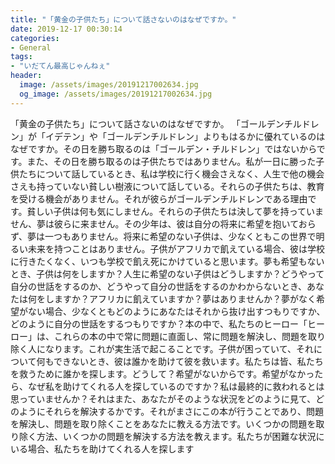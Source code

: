 ```yaml
---
title: "「黄金の子供たち」について話さないのはなぜですか。"
date: 2019-12-17 00:30:14
categories:
- General
tags:
- "いだてん最高じゃんねぇ"
header:
  image: /assets/images/20191217002634.jpg
  og_image: /assets/images/20191217002634.jpg
---
```


「黄金の子供たち」について話さないのはなぜですか。 「ゴールデンチルドレン」が「イデテン」や「ゴールデンチルドレン」よりもはるかに優れているのはなぜですか。その日を勝ち取るのは「ゴールデン・チルドレン」ではないからです。また、その日を勝ち取るのは子供たちではありません。私が一日に勝った子供たちについて話しているとき、私は学校に行く機会さえなく、人生で他の機会さえも持っていない貧しい樹液について話している。それらの子供たちは、教育を受ける機会がありません。それが彼らがゴールデンチルドレンである理由です。貧しい子供は何も気にしません。それらの子供たちは決して夢を持っていません、夢は彼らに来ません。その少年は、彼は自分の将来に希望を抱いておらず、夢は一つもありません。将来に希望のない子供は、少なくともこの世界で明るい未来を持つことはありません。子供がアフリカで飢えている場合、彼は学校に行きたくなく、いつも学校で飢え死にかけていると思います。夢も希望もないとき、子供は何をしますか？人生に希望のない子供はどうしますか？どうやって自分の世話をするのか、どうやって自分の世話をするのかわからないとき、あなたは何をしますか？アフリカに飢えていますか？夢はありませんか？夢がなく希望がない場合、少なくともどのようにあなたはそれから抜け出すつもりですか、どのように自分の世話をするつもりですか？本の中で、私たちのヒーロー「ヒーロー」は、これらの本の中で常に問題に直面し、常に問題を解決し、問題を取り除く人になります。これが実生活で起こることです。子供が困っていて、それについて何もできないとき、彼は誰かを助けて彼を救います。私たちは皆、私たちを救うために誰かを探します。どうして？希望がないからです。希望がなかったら、なぜ私を助けてくれる人を探しているのですか？私は最終的に救われるとは思っていませんか？それはまた、あなたがそのような状況をどのように見て、どのようにそれらを解決するかです。それがまさにこの本が行うことであり、問題を解決し、問題を取り除くことをあなたに教える方法です。いくつかの問題を取り除く方法、いくつかの問題を解決する方法を教えます。私たちが困難な状況にいる場合、私たちを助けてくれる人を探します
